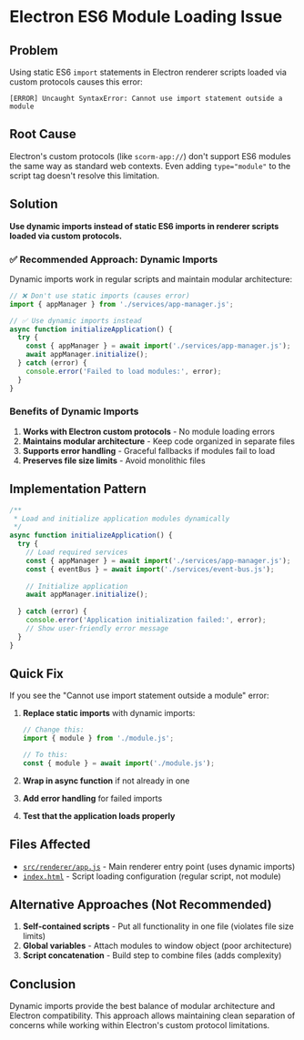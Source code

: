# Electron ES6 Module Loading Issue

## Problem

Using static ES6 `import` statements in Electron renderer scripts loaded via custom protocols causes this error:

```
[ERROR] Uncaught SyntaxError: Cannot use import statement outside a module
```

## Root Cause

Electron's custom protocols (like `scorm-app://`) don't support ES6 modules the same way as standard web contexts. Even adding `type="module"` to the script tag doesn't resolve this limitation.

## Solution

**Use dynamic imports instead of static ES6 imports in renderer scripts loaded via custom protocols.**

### ✅ Recommended Approach: Dynamic Imports

Dynamic imports work in regular scripts and maintain modular architecture:

```javascript
// ❌ Don't use static imports (causes error)
import { appManager } from './services/app-manager.js';

// ✅ Use dynamic imports instead
async function initializeApplication() {
  try {
    const { appManager } = await import('./services/app-manager.js');
    await appManager.initialize();
  } catch (error) {
    console.error('Failed to load modules:', error);
  }
}
```

### Benefits of Dynamic Imports

1. **Works with Electron custom protocols** - No module loading errors
2. **Maintains modular architecture** - Keep code organized in separate files
3. **Supports error handling** - Graceful fallbacks if modules fail to load
4. **Preserves file size limits** - Avoid monolithic files

## Implementation Pattern

```javascript
/**
 * Load and initialize application modules dynamically
 */
async function initializeApplication() {
  try {
    // Load required services
    const { appManager } = await import('./services/app-manager.js');
    const { eventBus } = await import('./services/event-bus.js');
    
    // Initialize application
    await appManager.initialize();
    
  } catch (error) {
    console.error('Application initialization failed:', error);
    // Show user-friendly error message
  }
}
```

## Quick Fix

If you see the "Cannot use import statement outside a module" error:

1. **Replace static imports** with dynamic imports:
   ```javascript
   // Change this:
   import { module } from './module.js';
   
   // To this:
   const { module } = await import('./module.js');
   ```

2. **Wrap in async function** if not already in one
3. **Add error handling** for failed imports
4. **Test that the application loads properly**

## Files Affected

- [`src/renderer/app.js`](../../src/renderer/app.js) - Main renderer entry point (uses dynamic imports)
- [`index.html`](../../index.html) - Script loading configuration (regular script, not module)

## Alternative Approaches (Not Recommended)

1. **Self-contained scripts** - Put all functionality in one file (violates file size limits)
2. **Global variables** - Attach modules to window object (poor architecture)
3. **Script concatenation** - Build step to combine files (adds complexity)

## Conclusion

Dynamic imports provide the best balance of modular architecture and Electron compatibility. This approach allows maintaining clean separation of concerns while working within Electron's custom protocol limitations.